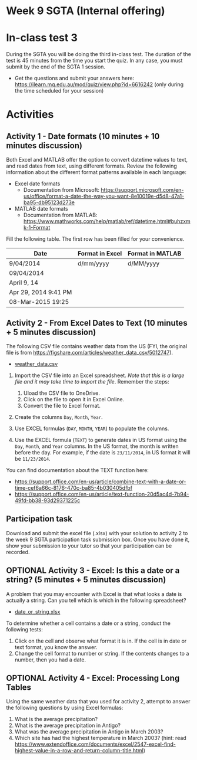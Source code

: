 # Week 9 SGTA (Internal offering)
# In-class test 3

During the SGTA you will be doing the third in-class test. The duration of the test is 45 minutes from the time you start the quiz. In any case, you must submit by the end of the SGTA 1 session.
 
* Get the questions and submit your answers here: https://ilearn.mq.edu.au/mod/quiz/view.php?id=6616242 (only during the time scheduled for your session)

# Activities

## Activity 1 - Date formats (10 minutes + 10 minutes discussion)

Both Excel and MATLAB offer the option to convert datetime values to text, and read dates from text, using different formats. Review the following information about the different format patterns available in each language:

* Excel date formats
  * Documentation from Microsoft: https://support.microsoft.com/en-us/office/format-a-date-the-way-you-want-8e10019e-d5d8-47a1-ba95-db95123d273e
* MATLAB date formats
  * Documentation from MATLAB: https://www.mathworks.com/help/matlab/ref/datetime.html#buhzxmk-1-Format

Fill the following table. The first row has been filled for your convenience.

| Date | Format in Excel | Format in MATLAB |
|---|---|---|
| 9/04/2014 | d/mm/yyyy | d/MM/yyyy|
| 09/04/2014 | 
| April 9, 14 | 
| Apr 29, 2014 9:41 PM | 
| 08-Mar-2015 19:25 | 

## Activity 2 - From Excel Dates to Text (10 minutes + 5 minutes discussion)

The following CSV file contains weather data from the US (FYI, the original file is from https://figshare.com/articles/weather_data_csv/5012747).

* [weather_data.csv](weather_data.csv)

1. Import the CSV file into an Excel spreadsheet. *Note that this is a large file and it may take time to import the file*. Remember the steps:

   1. Uload the CSV file to OneDrive.
   2. Click on the file to open it in Excel Online.
   3. Convert the file to Excel format.
2. Create the columns `Day`, `Month`, `Year`.
3. Use EXCEL formulas (`DAY`, `MONTH`, `YEAR`) to populate the columns.
4. Use the EXCEL formula (`TEXT`) to generate dates in US format using the `Day`, `Month`, and `Year` columns. In the US format, the month is written before the day. For example, if the date is `23/11/2014`, in US format it will be `11/23/2014`.

You can find documentation about the TEXT function here:
* https://support.office.com/en-us/article/combine-text-with-a-date-or-time-cef6a66c-8176-470c-ba85-4b030405dfbf
* https://support.office.com/en-us/article/text-function-20d5ac4d-7b94-49fd-bb38-93d29371225c

## Participation task

Download and submit the excel file (.xlsx) with your solution to activity 2 to the week 9 SGTA participation task submission box. Once you have done it, show your submission to your tutor so that your participation can be recorded.


## OPTIONAL Activity 3 - Excel: Is this a date or a string? (5 minutes + 5 minutes discussion)

A problem that you may encounter with Excel is that what looks a date is actually a string. Can you tell which is which in the following spreadsheet?

* [date_or_string.xlsx](date_or_string.xlsx)

To determine whether a cell contains a date or a string, conduct the following tests:

1. Click on the cell and observe what format it is in. If the cell is in date or text format, you know the answer.
2. Change the cell format to number or string. If the contents changes to a number, then you had a date.

## OPTIONAL Activity 4 - Excel: Processing Long Tables

Using the same weather data that you used for activity 2, attempt to answer the following questions by using Excel formulas:

1. What is the average precipitation?
2. What is the average precipitation in Antigo?
3. What was the average precipitation in Antigo in March 2003?
4. Which site has had the highest temperature in March 2003? (hint: read https://www.extendoffice.com/documents/excel/2547-excel-find-highest-value-in-a-row-and-return-column-title.html)